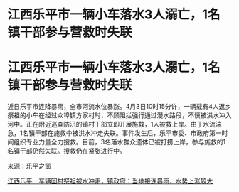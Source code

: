 # 江西乐平市一辆小车落水3人溺亡，1名镇干部参与营救时失联

# 江西乐平市一辆小车落水3人溺亡，1名镇干部参与营救时失联

近日乐平市连降暴雨，全市河流水位暴涨。4月3日10时15分许，一辆载有4人返乡祭祖的小车在经过众埠镇方家村时，不顾阻拦强行通过漫水路段，不慎被洪水冲入河中。正在附近巡查防汛的镇村干部立即开展施救，1人被救上岸。由于水流湍急，1名镇干部在施救中被洪水冲走失联。事件发生后，乐平市委、市政府第一时间组织专业力量全力搜救。目前，3名落水群众遗体已被打捞上岸，参与施救的1名镇干部仍然失联。搜救仍在紧张进行中。

来源：乐平之窗

[江西乐平一车辆回村祭祖被水冲走，镇政府：当地接连暴雨，水势上涨较大](https://news.qq.com/rain/a/20240403A06ZKA00)


